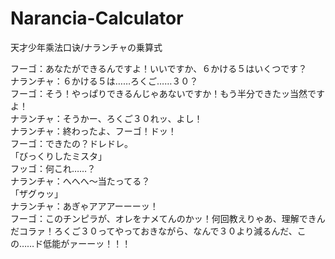 # Narancia-Calculator
天才少年乘法口诀/ナランチャの乗算式


フーゴ：あなたができるんですよ！いいですか、６かける５はいくつです？  
ナランチャ：６かける５は……ろくご……３０？  
フーゴ：そう！やっぱりできるんじゃあないですか！もう半分できたッ当然ですよ！  
ナランチャ：そうかー、ろくご３０れッ、よし！  
ナランチャ：終わったよ、フーゴ！ドッ！  
フーゴ：できたの？ドレドレ。  
「びっくりしたミスタ」  
フッゴ：何これ……？  
ナランチャ：へへへ〜当たってる？  
「ザグゥッ」  
ナランチャ：あぎゃアアアーーーッ！  
フーゴ：このチンピラが、オレをナメてんのかッ！何回教えりゃあ、理解できんだコラァ！ろくご３０ってやっておきながら、なんで３０より減るんだ、この……ド低能がァーーッ！！！  
